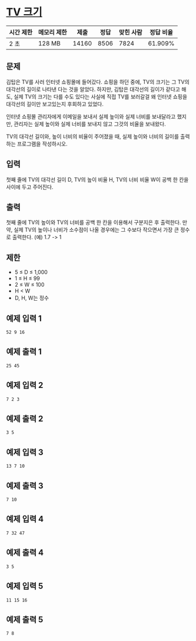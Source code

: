 # [TV 크기](https://www.acmicpc.net/problem/1297)

| 시간 제한 | 메모리 제한 | 제출 | 정답 | 맞힌 사람 | 정답 비율 |
| --- | --- | --- | --- | --- | --- |
| 2 초 | 128 MB | 14160 | 8506 | 7824 | 61.909% |

## 문제

김탑은 TV를 사러 인터넷 쇼핑몰에 들어갔다. 쇼핑을 하던 중에, TV의 크기는 그 TV의 대각선의 길이로 나타낸 다는 것을 알았다. 하지만, 김탑은 대각선의 길이가 같다고 해도, 실제 TV의 크기는 다를 수도 있다는 사실에 직접 TV를 보러갈걸 왜 인터넷 쇼핑을 대각선의 길이만 보고있는지 후회하고 있었다.

인터넷 쇼핑몰 관리자에게 이메일을 보내서 실제 높이와 실제 너비를 보내달라고 했지만, 관리자는 실제 높이와 실제 너비를 보내지 않고 그것의 비율을 보내왔다.

TV의 대각선 길이와, 높이 너비의 비율이 주어졌을 때, 실제 높이와 너비의 길이를 출력하는 프로그램을 작성하시오.

## 입력

첫째 줄에 TV의 대각선 길이 D, TV의 높이 비율 H, TV의 너비 비율 W이 공백 한 칸을 사이에 두고 주어진다.

## 출력

첫째 줄에 TV의 높이와 TV의 너비를 공백 한 칸을 이용해서 구분지은 후 출력한다. 만약, 실제 TV의 높이나 너비가 소수점이 나올 경우에는 그 수보다 작으면서 가장 큰 정수로 출력한다. (예) 1.7 -> 1

## 제한

- 5 ≤ D ≤ 1,000
- 1 ≤ H ≤ 99
- 2 ≤ W ≤ 100
- H < W
- D, H, W는 정수

## 예제 입력 1

```
52 9 16

```

## 예제 출력 1

```
25 45

```

## 예제 입력 2

```
7 2 3

```

## 예제 출력 2

```
3 5

```

## 예제 입력 3

```
13 7 10

```

## 예제 출력 3

```
7 10

```

## 예제 입력 4

```
7 32 47

```

## 예제 출력 4

```
3 5

```

## 예제 입력 5

```
11 15 16

```

## 예제 출력 5

```
7 8
```
